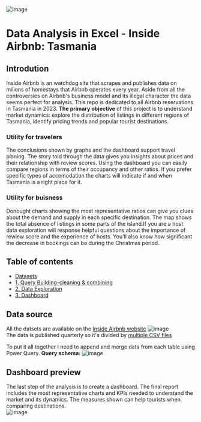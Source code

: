 ![image](https://github.com/jakubgrunwald/Inside-Airbnb-Data-Analysis-in-Excel-PQ/assets/159199366/3957bae6-2bbe-428b-a7ba-122116fc2f58)


# Data Analysis in Excel - Inside Airbnb: Tasmania
## Introdution
 Inside Airbnb is an watchdog site that scrapes and publishes data on milions of homestays that Airbnb operates every year. Aside from all the controversies on Airbnb's business model and its illegal character 
 the data seems perfect for analysis. This repo is dedicated to all Airbnb reservations in Tasmania in 2023. **The primary objective** of this project is to understand market dynamics: explore the distribution of 
 listings in different regions of Tasmania, identify pricing trends and popular tourist destinations.

 ### Utility for travelers
 The conclusions shown by graphs and the dashboard support travel planing. The story told through the data gives you insights about prices and their relationship with review scores. Using the dashboard you can easily compare regions in terms of their occupancy and other ratios. If you prefer specific types of accomodation the charts will indicate if and when Tasmania is a right place for it.
 
 ### Utility for buisness
 Donought charts showing the most representative ratios can give you clues about the demand and supply in each specific destination. The map shows the total absence of listings in some parts of the island.If you are a host data exploration will response helpful questions about the importance of rewiew score and the experience of hosts. You'll also know how significant the decrease in bookings can be during the Christmas period.


## Table of contents
* [Datasets](datasets)
* [1. Query Building-cleaning & combining](1.Query_Building-cleaning&combining.md)
* [2. Data Exploration](2.Data_Exploration.md)
* [3. Dashboard](3.Dashboard.jpg)

## Data source
 All the datsets are available on the [Inside Airbnb website](http://insideairbnb.com/get-the-data) 
 ![image](https://github.com/jakubgrunwald/Inside-Airbnb-Data-Analysis-in-Excel-PQ/assets/159199366/1a3b8cf1-5346-4e21-ba1a-a3ee019798ae)  
 The data is published quarterly so it's divided by [multiple CSV files](datasets)  

To put it all together I need to append and merge data from each table using Power Query. **Query schema:**
![image](https://github.com/jakubgrunwald/Inside-Airbnb-Data-Analysis-in-Excel-PQ/assets/159199366/97a5519f-a919-44fe-9001-ddbb6fa6b5c1)  

## Dashboard preview  
The last step of the analysis is to create a dashboard. The final report includes the most representative charts and KPIs needed to understand the market and its dynamics. The measures shown can help tourists when comparing destinations.  
![image](https://github.com/jakubgrunwald/Inside-Airbnb-Data-Analysis-in-Excel-PQ/assets/159199366/b9ecce54-b6b0-4e1b-870a-cd30c33ea4cc)














								
   		
 
		


